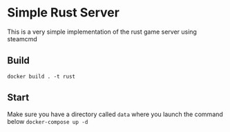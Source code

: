 # Simple Rust Server
This is a very simple implementation of the rust game server using steamcmd

## Build
`docker build . -t rust`

## Start
Make sure you have a directory called `data` where you launch the command below
`docker-compose up -d`
